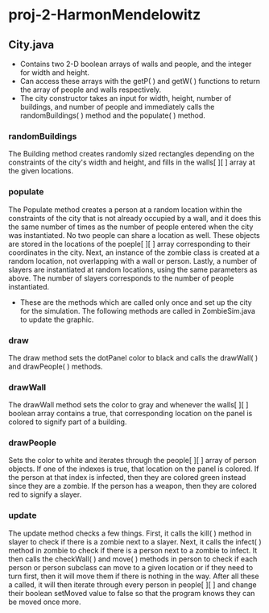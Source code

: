# proj-2-HarmonMendelowitz

## City.java
- Contains two 2-D boolean arrays of walls and people, and the integer for width and height.
- Can access these arrays with the getP( ) and getW( ) functions to return the array of people and walls respectively.
- The city constructor takes an input for width, height, number of buildings, and number of people and immediately calls the randomBuildings( ) method and the populate( ) method.  

### randomBuildings  
The Building method creates randomly sized rectangles depending on the constraints of the city's width and height, and fills in the walls[ ][ ] array at the given locations.  

### populate  
The Populate method creates a person at a random location within the constraints of the city that is not already occupied by a wall, and it does this the same number of times as the number of people entered when the city was instantiated. No two people can share a location as well. These objects are stored in the locations of the poeple[ ][ ] array corresponding to their coordinates in the city. Next, an instance of the zombie class is created at a random location, not overlapping with a wall or person. Lastly, a number of slayers are instantiated at random locations, using the same parameters as above. The number of slayers corresponds to the number of people instantiated.  

- These are the methods which are called only once and set up the city for the simulation. The following methods are called in ZombieSim.java to update the graphic.  

### draw  
The draw method sets the dotPanel color to black and calls the drawWall( ) and drawPeople( ) methods.  

### drawWall  
The drawWall method sets the color to gray and whenever the walls[ ][ ] boolean array contains a true, that corresponding location on the panel is colored to signify part of a building.

### drawPeople  
Sets the color to white and iterates through the people[ ][ ] array of person objects. If one of the indexes is true, that location on the panel is colored. If the person at that index is infected, then they are colored green instead since they are a zombie. If the person has a weapon, then they are colored red to signify a slayer.

### update
The update method checks a few things. First, it calls the kill( ) method in slayer to check if there is a zombie next to a slayer. Next, it calls the infect( ) method in zombie to check if there is a person next to a zombie to infect. It then calls the checkWall( ) and move( ) methods in person to check if each person or person subclass can move to a given location or if they need to turn first, then it will move them if there is nothing in the way. After all these a called, it will then iterate through every person in people[ ][ ] and change their boolean setMoved value to false so that the program knows they can be moved once more.

